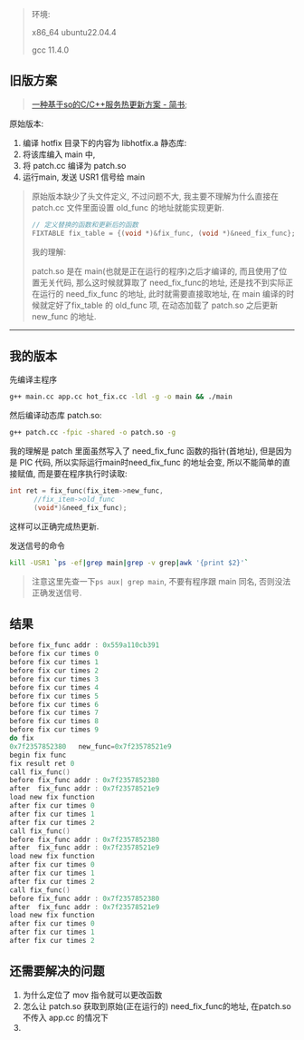 > 环境:
>
> x86_64 ubuntu22.04.4
>
> gcc 11.4.0

## 旧版方案

> [一种基于so的C/C++服务热更新方案 - 简书](https://www.jianshu.com/p/b7c7102119fa);

原始版本:

1. 编译 hotfix 目录下的内容为 libhotfix.a 静态库:
2. 将该库编入 main 中,
3. 将 patch.cc 编译为 patch.so
4. 运行main, 发送 USR1 信号给 main

> 原始版本缺少了头文件定义, 不过问题不大, 我主要不理解为什么直接在 patch.cc 文件里面设置 old_func 的地址就能实现更新.
>
>   ```cc
>   // 定义替换的函数和更新后的函数
>   FIXTABLE fix_table = {(void *)&fix_func, (void *)&need_fix_func};
>   ```
>
> 我的理解:
>
> patch.so 是在 main(也就是正在运行的程序)之后才编译的, 而且使用了位置无关代码, 那么这时候就算取了 need_fix_func的地址, 还是找不到实际正在运行的 need_fix_func 的地址, 此时就需要直接取地址, 在 main 编译的时候就定好了fix_table 的 old_func 项, 在动态加载了 patch.so 之后更新 new_func 的地址.

---

## 我的版本

先编译主程序

```bash
g++ main.cc app.cc hot_fix.cc -ldl -g -o main && ./main
```

然后编译动态库 patch.so:

```bash
g++ patch.cc -fpic -shared -o patch.so -g
```

我的理解是 patch 里面虽然写入了 need_fix_func 函数的指针(首地址), 但是因为是 PIC 代码, 所以实际运行main时need_fix_func 的地址会变, 所以不能简单的直接赋值, 而是要在程序执行时读取:

```cpp
int ret = fix_func(fix_item->new_func, 
      //fix_item->old_func
      (void*)&need_fix_func);
```

这样可以正确完成热更新.

发送信号的命令

```bash
kill -USR1 `ps -ef|grep main|grep -v grep|awk '{print $2}'`
```

> 注意这里先查一下`ps aux| grep main`, 不要有程序跟 main 同名, 否则没法正确发送信号.

## 结果

```c
before fix_func addr : 0x559a110cb391
before fix cur times 0
before fix cur times 1
before fix cur times 2
before fix cur times 3
before fix cur times 4
before fix cur times 5
before fix cur times 6
before fix cur times 7
before fix cur times 8
before fix cur times 9
do fix
0x7f2357852380   new_func=0x7f23578521e9
begin fix func
fix result ret 0
call fix_func()
before fix_func addr : 0x7f2357852380
after  fix_func addr : 0x7f23578521e9
load new fix function
after fix cur times 0
after fix cur times 1
after fix cur times 2
call fix_func()
before fix_func addr : 0x7f2357852380
after  fix_func addr : 0x7f23578521e9
load new fix function
after fix cur times 0
after fix cur times 1
after fix cur times 2
call fix_func()
before fix_func addr : 0x7f2357852380
after  fix_func addr : 0x7f23578521e9
load new fix function
after fix cur times 0
after fix cur times 1
after fix cur times 2
```

## 还需要解决的问题

1. 为什么定位了 mov 指令就可以更改函数
2. 怎么让 patch.so 获取到原始(正在运行的) need_fix_func的地址, 在patch.so不传入 app.cc 的情况下
3.
